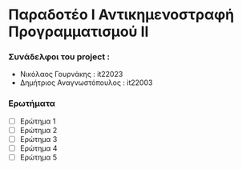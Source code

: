 # Παραδοτέο Ι Αντικημενοστραφή Προγραμματισμού ΙΙ

### Συνάδελφοι του project :
* Νικόλαος Γουρνάκης : it22023
* Δημήτριος Αναγνωστόπουλος : it22003


### Ερωτήματα
- [ ] Ερώτημα 1
- [ ] Ερώτημα 2
- [ ] Ερώτημα 3
- [ ] Ερώτημα 4
- [ ] Ερώτημα 5
